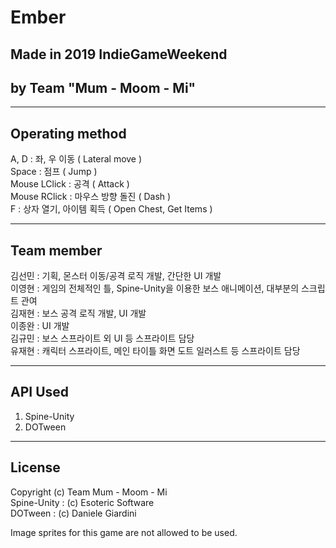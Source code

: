 # Ember

## Made in 2019 IndieGameWeekend
## by Team "Mum - Moom - Mi"

---

## Operating method  
A, D : 좌, 우 이동 ( Lateral move )  
Space : 점프 ( Jump )  
Mouse LClick : 공격 ( Attack )  
Mouse RClick : 마우스 방향 돌진 ( Dash )  
F : 상자 열기, 아이템 획득 ( Open Chest, Get Items )  

---

## Team member  
김선민 : 기획, 몬스터 이동/공격 로직 개발, 간단한 UI 개발  
이영현 : 게임의 전체적인 틀, Spine-Unity을 이용한 보스 애니메이션, 대부분의 스크립트 관여  
김재현 : 보스 공격 로직 개발, UI 개발  
이종완 : UI 개발  
김규민 : 보스 스프라이트 외 UI 등 스프라이트 담당  
유재현 : 캐릭터 스프라이트, 메인 타이틀 화면 도트 일러스트 등 스프라이트 담당  

---

## API Used  
1. Spine-Unity  
2. DOTween

---

## License  
Copyright (c) Team Mum - Moom - Mi  
Spine-Unity : (c) Esoteric Software  
DOTween : (c) Daniele Giardini  

Image sprites for this game are not allowed to be used.